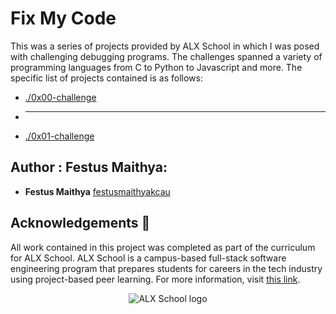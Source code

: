 # Fix My Code

This was a series of projects provided by ALX School in which I was posed with 
challenging debugging programs. The challenges spanned a variety of
programming languages from C to Python to Javascript and more. The specific list of projects
contained is as follows:

* [./0x00-challenge](./0x00-challenge)
* ____
* [./0x01-challenge](./0x01-challenge)

## Author : Festus Maithya:

* **Festus Maithya** [festusmaithyakcau](https://github.com/festusmaithyakcau)

## Acknowledgements :pray:

All work contained in this project was completed as part of the curriculum for
ALX School. ALX School is a campus-based full-stack software
engineering program that prepares students for careers in the tech industry
using project-based peer learning. For more information, visit
[this link](https://www.alxafrica.com/software-engineering/).

<p align="center">
  <img src="https://cdn.movemeback.com/media/thumbnails/images/alx-organisation-logo-20190916-00002391/f6313bbddaca8b63d28b26a7b02bc3c7.jpg"
       alt="ALX School logo">
</p> 
